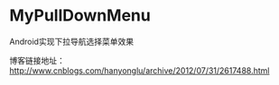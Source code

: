 MyPullDownMenu
==============

Android实现下拉导航选择菜单效果

博客链接地址：http://www.cnblogs.com/hanyonglu/archive/2012/07/31/2617488.html
